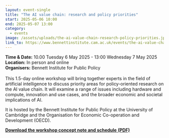 ```yaml
---
layout: event-single
title: "The AI value chain: research and policy priorities"
start: 2025-05-06 10:00
end: 2025-05-07 13:00
category:
  - events
image: /assets/uploads/the-ai-value-chain-research-policy-priorities.jpeg
link_to: https://www.bennettinstitute.cam.ac.uk/events/the-ai-value-chain/
---
```

**T﻿ime & Date:** 10.00 Tuesday 6 May 2025 - 13:00 Wednesday 7 May 2025 \
**Location:** In person and online[](https://www.google.com/maps/search/?api=1&query=The%20Keynes%20Library%2C%20Cambridge%20Union%2C%209A%20Bridge%20St%2C%20Cambridge%20CB2%201UB)\
**Organisers:** Bennett Institute for Public Policy\
\
This 1.5-day online workshop will bring together experts in the field of artificial intelligence to discuss priority areas for policy-oriented research on the AI value chain. It will examine a range of issues including hardware and compute, innovation and use cases, and the broader economic and societal implications of AI.

It is hosted by the Bennett Institute for Public Policy at the University of Cambridge and the Organisation for Economic Co-operation and Development (OECD).

[**Download the workshop concept note and schedule** **(PDF)**](https://www.bennettinstitute.cam.ac.uk/wp-content/uploads/2025/04/The-AI-Value-Chain%E2%80%94Concept-Note-with-Schedule%E2%80%94Online.pdf)